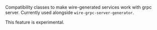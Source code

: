 Compatibility classes to make wire-generated services work with grpc server. Currently used 
alongside `wire-grpc-server-generator`.

This feature is experimental.